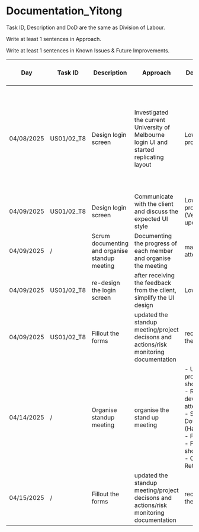 # Documentation_Yitong

Task ID, Description and DoD are the same as Division of Labour.

Write at least 1 sentences in Approach.

Write at least 1 sentences in Known Issues & Future Improvements.

| Day        | Task ID     | Description             | Approach                                                                                 | Definition of Done (DoD)                          | Known Issues & Future Improvements                                                                                 |
|------------|-------------|-------------------------|------------------------------------------------------------------------------------------|--------------------------------------------------|--------------------------------------------------------------------------------------------------------------------|
| 04/08/2025 | US01/02_T8  | Design login screen     | Investigated the current University of Melbourne login UI and started replicating layout | Low-fi UI prototype/Documentation.               | Need to clarify: (1) if Okta integration is feasible; (2) whether to reuse existing UI or redesign; (3) whether username/password storage is necessary; (4) whether "Forget Password → Reset Password" flow must be included. |
| 04/09/2025 | US01/02_T8  | Design login screen     | Communicate with the client and discuss the expected UI style | Low-fi UI prototype/Documentation.(Version 1 done, need to update)               | Nah |
| 04/09/2025 |/  | Scrum documenting and organise standup meeting    | Documenting the progress of each member and organise the meeting | make sure everyone is attending and participate             | Nah |
| 04/09/2025 | US01/02_T8  | re-design the login screen    |after receiving the feedback from the client, simplify the UI design | Low-fi UI prototype            | Nah |
| 04/09/2025 | US01/02_T8  | Fillout the forms    | updated the standup meeting/project decisons and actions/risk monitoring documentation | record all the details in the template provided           | Nah |
| 04/14/2025 | /  | Organise standup meeting   | organise the stand up meeting |  - Update each group’s progress and Demo showcase <br> - Review past development issues and attempted solutions <br> - Sprint Backlog & Burn Down Chart update (Haoxin) <br> - Finalize QA <br> - Finalize Wednesday’s showcase content <br> - Confirm Sprint Retrospective time          | Nah |
| 04/15/2025 | / | Fillout the forms    | updated the standup meeting/project decisons and actions/risk monitoring documentation | record all the details in the template provided           | Nah |
